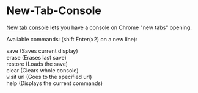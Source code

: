 # New-Tab-Console

[New tab console](https://chrome.google.com/webstore/detail/new-tab-console/gjgbgamfbggnfnemlhnehgfachhblkhk) lets you have a console on Chrome "new tabs" opening.


Available commands: (shift Enter(x2) on a new line):

save (Saves current display)  
erase (Erases last save)  
restore (Loads the save)  
clear (Clears whole console)  
visit url (Goes to the specified url)  
help (Displays the current commands)  
